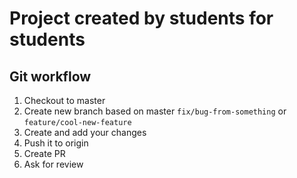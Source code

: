 # Project created by students for students

## Git workflow
1. Checkout to master
2. Create new branch based on master `fix/bug-from-something` or `feature/cool-new-feature`
3. Create and add your changes 
4. Push it to origin
5. Create PR
6. Ask for review
